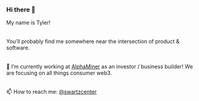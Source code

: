### Hi there 👋

My name is Tyler! 
######
You'll probably find me somewhere near the intersection of product & software.
######
🔭 I’m currently working at [AlphaMiner](https://www.alphaminer.xyz/) as an investor / business builder! We are focusing on all things consumer web3.
######
📫 How to reach me: [@swartzcenter](https://twitter.com/SWARTZcenter)

